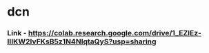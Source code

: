 # dcn

### Link - https://colab.research.google.com/drive/1_EZlEz-IIIKW2IvFKsB5z1N4NIqtaQyS?usp=sharing
